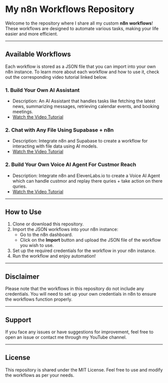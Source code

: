 # My n8n Workflows Repository

Welcome to the repository where I share all my custom **n8n workflows**! These workflows are designed to automate various tasks, making your life easier and more efficient.

---

## Available Workflows

Each workflow is stored as a JSON file that you can import into your own n8n instance. To learn more about each workflow and how to use it, check out the corresponding video tutorial linked below.

### 1. **Build Your Own AI Assistant**
   - Description: An AI Assistant that handles tasks like fetching the latest news, summarizing messages, retrieving calendar events, and booking meetings.
   - [Watch the Video Tutorial](https://youtu.be/8Y46TDnKfKM)

### 2. **Chat with Any File Using Supabase + n8n**
   - Description: Integrate n8n and Supabase to create a workflow for interacting with file data using AI models.
   - [Watch the Video Tutorial](https://youtu.be/HHqMwp-3GMY)

### 2. **Build Your Own Voice AI Agent For Custmor Reach**
   - Description: Integrate n8n and ElevenLabs.io to create a Voice AI Agent which can handle custmor and replay there quries + take action on there quries.
   - [Watch the Video Tutorial](https://www.youtube.com/watch?v=rUcRC6hsjR0)

---

## How to Use

1. Clone or download this repository.
2. Import the JSON workflows into your n8n instance:
   - Go to the n8n dashboard.
   - Click on the **Import** button and upload the JSON file of the workflow you wish to use.
3. Set up the required credentials for the workflow in your n8n instance.
4. Run the workflow and enjoy automation!

---

## Disclaimer

Please note that the workflows in this repository do not include any credentials. You will need to set up your own credentials in n8n to ensure the workflows function properly.

---

## Support

If you face any issues or have suggestions for improvement, feel free to open an issue or contact me through my YouTube channel.

---

## License

This repository is shared under the MIT License. Feel free to use and modify the workflows as per your needs.

